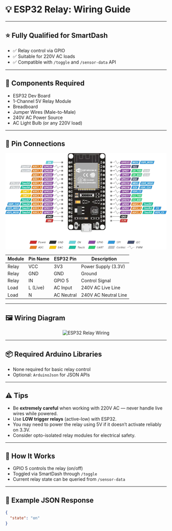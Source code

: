 # 💡 ESP32 Relay: Wiring Guide

---

## ⭐ Fully Qualified for SmartDash

- ✅ Relay control via GPIO
- ✅ Suitable for 220V AC loads
- ✅ Compatible with `/toggle` and `/sensor-data` API

---

## 🧰 Components Required

- ESP32 Dev Board
- 1-Channel 5V Relay Module
- Breadboard
- Jumper Wires (Male-to-Male)
- 240V AC Power Source
- AC Light Bulb (or any 220V load)

---

## 🔌 Pin Connections

<div align="center">
  <img src="https://raw.githubusercontent.com/t0ry003/SmartDash/refs/heads/master/device_setup/static/ESP32-Pinout.png" alt="ESP32 Pinout" style="max-width: 100%;">
</div>

| Module | Pin Name | ESP32 Pin  | Description          |
|--------|----------|------------|----------------------|
| Relay  | VCC      | 3V3        | Power Supply (3.3V)  |
| Relay  | GND      | GND        | Ground               |
| Relay  | IN       | GPIO 5     | Control Signal       |
| Load   | L (Live) | AC Input   | 240V AC Live Line    |
| Load   | N        | AC Neutral | 240V AC Neutral Line |

---

## 🖼️ Wiring Diagram

<div align="center">
  <img src="https://raw.githubusercontent.com/t0ry003/SmartDash/refs/heads/master/device_setup/static/ESP32-RELAY/breadboard.png" alt="ESP32 Relay Wiring" style="max-width: 80%;">
</div>

---

## 📦 Required Arduino Libraries

- None required for basic relay control
- Optional: `ArduinoJson` for JSON APIs

---

## ⚠️ Tips

- Be **extremely careful** when working with 220V AC — never handle live wires while powered.
- Use **LOW trigger relays** (active-low) with ESP32.
- You may need to power the relay using 5V if it doesn’t activate reliably on 3.3V.
- Consider opto-isolated relay modules for electrical safety.

---

## 🧠 How It Works

- GPIO 5 controls the relay (on/off)
- Toggled via SmartDash through `/toggle`
- Current relay state can be queried from `/sensor-data`

---

## 📡 Example JSON Response

```json
{
  "state": "on"
}
```
